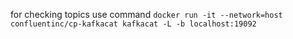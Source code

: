 for checking topics use command `docker run -it --network=host confluentinc/cp-kafkacat kafkacat -L -b localhost:19092`